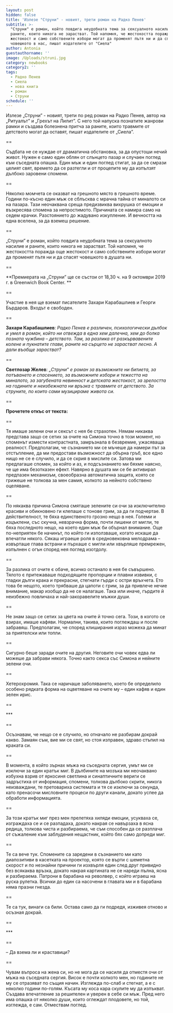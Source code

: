 ```yaml
---
layout: post
hidden: false
title: 'Излезе "Струни" - новият, трети роман на Радко Пенев'
subtitle: >-
  "Струни" е роман, който повдига неудобната тема за сексуалното насилие и
  раните, които никога не зарастват. Той напомня, че жестокостта поражда още
  жестокост и само собствените избори могат да променят пътя ни и да спасят
  човешкото в нас, пишат издателите от "Сиела"
author: Antonia
guestauthorname: ''
image: /Uploads/struni.jpg
category: newbooks
category2: ''
tags:
  - Радко Пенев
  - Сиела
  - нова книга
  - роман
  - Струни
schedule: ''
---
```

Излезе „Струни” - новият, трети по ред роман на Радко Пенев, автор на „Ритуалът” и „Грехът на Лилит”. С него той напуска познатите жанрови рамки и създава болезнена притча за раните, които травмите от детството могат да оставят, пишат издателите от „Сиела”.

\==

Съдбата не се нуждае от драматична обстановка, за да опустоши нечий живот. Нужен е само един облян от слънцето пазар и случаен поглед към съседната опашка. Един мъж и един поглед стигат, за да се смрази целият свят, времето да се разтегли и от процепите му да изпълзят дълбоко заровени спомени. 

\==

Няколко момчета се оказват на грешното място в грешното време. Години по-късно един мъж се сблъсква с мрачна тайна от миналото си на пазара. Тази неочаквана среща предизвиква вихрушка от емоции и възкресява спомена за непростимото. Причината се намира само на седем крачки. Разстоянието до жадувано изкупление. И вечността на една вселена, за да вземеш решение.

\==

„Струни” е роман, който повдига неудобната тема за сексуалното насилие и раните, които никога не зарастват. Той напомня, че жестокостта поражда още жестокост и само собствените избори могат да променят пътя ни и да спасят човешкото в душата ни.

\==

**Премиерата на „Струни” ще се състои от 18,30 ч. на 9 октомври 2019 г.  в Greenwich Book Center. **

\==

Участие в нея ще вземат писателите Захари Карабашлиев и Георги Бърдаров. Входът е свободен. 

\==

**Захари Карабашлиев**: _Радко Пенев е различен, психологически дълбок и умел в роман, който ни отвежда в една хем далечна, хем до болка позната чужбина – детството. Там, за разлика от разкървавените колене и пукнатите глави, раните на сърцето не зарастват лесно. А дали въобще зарастват?_

\==

**Светлозар Желев**: _„Струни“ е роман за възможните ни битиета, за потъването и спасението, за възможните избори и тежестта на миналото, за загубената невинност и детската жестокост, за зрелостта на годините и неизбежната ни връзка с травмите от детството. За струните, по които сами музицираме живота си._

\==

**Прочетете откъс от текста:**

\==

Тя имаше зелени очи и сексът с нея бе страхотен. Нямам никаква представа защо се сетих за очите на Симона точно в този момент, но споменът измести контрастната, замръзнала в безвремие, ужасяваща реалност. Предполагам, че съзнанието ми се мъчеше да намери път за отстъпление, да ми предостави възможност да обърна гръб, все едно нищо не се е случило, и да се скрия в мислите си. Затова ми предлагаше спомен, за който и аз, и подсъзнанието ми бяхме наясно, че ще има безотказен ефект. Навярно в душата ми се бе активирал предпазен механизъм, своеобразна автоматична защита, която се грижеше не толкова за мен самия, колкото за нейното собствено оцеляване. 

\==

По някаква причина Симона смяташе зелените си очи за изключително красиви и обикновено ги клепаше с тонове грим, за да ги подчертае. В действителност, те бяха единственото грозно нещо в нея. Големи и изцъклени, със скучна, невзрачна форма, почти лишени от мигли, те бяха последното нещо, на което един мъж би обърнал внимание. Още по-неприятен бе начинът, по който ги използваше, когато искаше да впечатли някого. Сякаш играеше роля в средновековна мелодрама – извърташе глава встрани и пърхаше с мигли или хвърляше премрежен, изпълнен с огън според нея поглед изотдолу. 

\==

За разлика от очите є обаче, всичко останало в нея бе съвършено. Тялото є притежаваше подходящите пропорции и плавни извивки, с гладки дълги крака и прекрасни, стегнати гърди с остри връхчета. Ето това бе нещото, което трябваше да цапоти с грим, за да привлече нечие внимание, макар изобщо да не се налагаше. Така или иначе, гърдите й неизбежно повличаха и най-закоравелите мъжки души. 

\==

Не знам защо се сетих за цвета на очите й точно сега. Този, в когото се взирах, имаше кафяви. Нормални, такива, които поглеждаш и после забравяш. Предполагам, че според клиширания израз можеха да минат за приятелски или топли. 

\==

Сигурно беше заради очите на другия. Неговите очи човек едва ли можеше да забрави някога. Точно както секса със Симона и нейните зелени очи. 

\==

Хетерохромия. Така се наричаше заболяването, което бе определило особено рядката форма на оцветяване на очите му – един кафяв и един зелен ирис. 

\==

\*\**

\==

Осъзнавам, че нещо се е случило, но отначало не разбирам докрай какво. Замаян съм, вие ми се свят, но стоя изправен, здраво стъпил на краката си. 

\==

В момента, в който зърнах мъжа на съседната сергия, умът ми се изключи за един кратък миг. В дълбините на мозъка ми неочаквано избухна взрив от яркосиня светлина и синаптичните вериги се задръстиха от информация, спомени, толкова дълбоко скрити, никога неизваждани, те претовариха системата и тя се изключи за секунда, като пренасочи мисловните процеси по други канали, докато успее да обработи информацията. 

\==

За този кратък миг през мен прелетяха хиляди емоции, усукваха се, изграждаха се и се разпадаха, докато накрая се навързаха в ясна редица, толкова чиста и разбираема, че съм способен да се разплача от съжаление към заблудения нещастник, който бях само допреди миг. 

\==

Те са вече тук. Спомените са заредени в съзнанието ми като диапозитиви в касетката на проектор, която се върти с шеметна скорост и по незнайни причини ги изхвърля един след друг привидно без всякаква връзка, докато накрая картината не се нареди пълна, ясна и разбираема. Патрони в барабана на револвер, с който играеш на руска рулетка. Всички до един са насочени в главата ми и в барабана няма празни гнезда. 

\==

Те са тук, винаги са били. Остава само да ги подредя, изживея отново и осъзная докрай. 

\==

\*\**

\==

– Да взема ли и краставици?

\==

Чувам въпроса на жена си, но не мога да се насиля да отместя очи от мъжа на съседната сергия. Висок е почти колкото мен, но годините не му се отразяват по същия начин. Изглежда по-слаб и стегнат, а е с няколко години по-голям. Късата му коса кара скулите му да изпъкват. Създава впечатление за решителен и уверен в себе си мъж. Пред него има опашка от няколко души, които оглеждат плодовете, но той, изглежда, е сам. Отмествам поглед.
